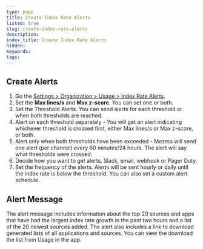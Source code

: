 ```yaml
---
type: page
title: Create Index Rate Alerts
listed: true
slug: create-index-rate-alerts
description: 
index_title: Create Index Rate Alerts
hidden: 
keywords: 
tags: 
---
```


## Create Alerts

1. Go the [Settings &gt; Organization &gt; Usage &gt; Index Rate Alerts](https://app.Mezmo.com/manage/index-rate-alerts).
2. Set the **Max lines/s** and **Max z-score**. You can set one or both.
3. Set the Threshold Alerts. You can send alerts for each threshold or when both thresholds are reached.
4. Alert on each threshold separately - You will get an alert indicating whichever threshold is crossed first, either Max lines/s or Max z-score, or both.
5. Alert only when both thresholds have been exceeded - Mezmo will send one alert (per channel) every 60 minutes/24 hours. The alert will say what thresholds were crossed.
6. Decide how you want to get alerts. Slack, email, webhook or Pager Duty.
7. Set the frequency of the alerts. Alerts will be sent hourly or daily until the index rate is below the threshold. You can also set a custom alert schedule.

## Alert Message

The alert message includes information about the top 20 sources and apps that have had the largest index rate growth in the past two hours and a list of the 20 newest sources added. The alert also includes a link to download generated lists of all applications and sources. You can view the download the list from Usage in the app.